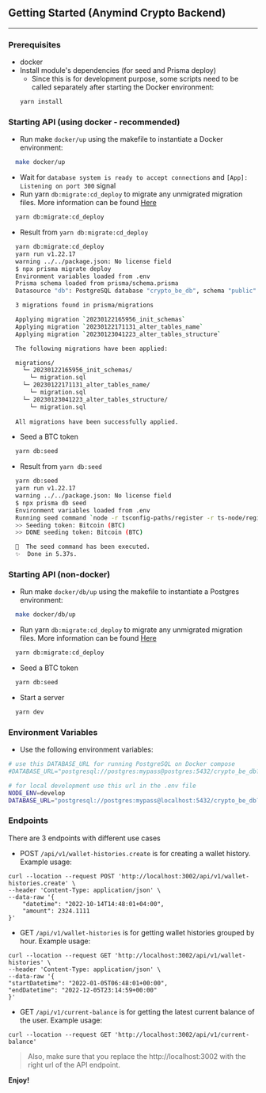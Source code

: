 

## Getting Started (Anymind Crypto Backend)
---

### Prerequisites
- docker
- Install module's dependencies (for seed and Prisma deploy)
  - Since this is for development purpose, some scripts need to be called separately after starting the Docker environment:
  ```bash
  yarn install
  ```

### Starting API (using docker - recommended)
  - Run make `docker/up` using the makefile to instantiate a Docker environment:
  ```bash
    make docker/up
  ```  
  - Wait for `database system is ready to accept connections` and `[App]: Listening on port 300` signal
  - Run yarn `db:migrate:cd_deploy` to migrate any unmigrated migration files. More information can be found [Here](https://www.prisma.io/docs/reference/api-reference/command-reference#migrate-deploy)
  ```bash
    yarn db:migrate:cd_deploy
  ``` 
  - Result from `yarn db:migrate:cd_deploy`
  ```bash
    yarn db:migrate:cd_deploy 
    yarn run v1.22.17
    warning ../../package.json: No license field
    $ npx prisma migrate deploy
    Environment variables loaded from .env
    Prisma schema loaded from prisma/schema.prisma
    Datasource "db": PostgreSQL database "crypto_be_db", schema "public" at "localhost:5432"

    3 migrations found in prisma/migrations

    Applying migration `20230122165956_init_schemas`
    Applying migration `20230122171131_alter_tables_name`
    Applying migration `20230123041223_alter_tables_structure`

    The following migrations have been applied:

    migrations/
      └─ 20230122165956_init_schemas/
        └─ migration.sql
      └─ 20230122171131_alter_tables_name/
        └─ migration.sql
      └─ 20230123041223_alter_tables_structure/
        └─ migration.sql
          
    All migrations have been successfully applied.
  ```
  - Seed a BTC token
  ```bash
    yarn db:seed
  ``` 
  - Result from `yarn db:seed`
  ```bash
    yarn db:seed
    yarn run v1.22.17
    warning ../../package.json: No license field
    $ npx prisma db seed 
    Environment variables loaded from .env
    Running seed command `node -r tsconfig-paths/register -r ts-node/register prisma/seed_bitcoin_20230123230500.ts` ...
    >> Seeding token: Bitcoin (BTC)
    >> DONE seeding token: Bitcoin (BTC)

    🌱  The seed command has been executed.
    ✨  Done in 5.37s.
  ```
### Starting API (non-docker)
  - Run make `docker/db/up` using the makefile to instantiate a Postgres environment:
  ```bash
    make docker/db/up
  ```  
  - Run yarn `db:migrate:cd_deploy` to migrate any unmigrated migration files. More information can be found [Here](https://www.prisma.io/docs/reference/api-reference/command-reference#migrate-deploy)
  ```bash
    yarn db:migrate:cd_deploy
  ``` 
  - Seed a BTC token
  ```bash
    yarn db:seed
  ``` 
  - Start a server
  ```bash
    yarn dev
  ``` 
### Environment Variables
- Use the following environment variables:
```bash
# use this DATABASE_URL for running PostgreSQL on Docker compose
#DATABASE_URL="postgresql://postgres:mypass@postgres:5432/crypto_be_db?schema=public"

# for local development use this url in the .env file
NODE_ENV=develop
DATABASE_URL="postgresql://postgres:mypass@localhost:5432/crypto_be_db?schema=public"
```

### Endpoints
There are 3 endpoints with different use cases
- POST `/api/v1/wallet-histories.create` is for creating a wallet history. Example usage:
```
curl --location --request POST 'http://localhost:3002/api/v1/wallet-histories.create' \
--header 'Content-Type: application/json' \
--data-raw '{
    "datetime": "2022-10-14T14:48:01+04:00",
    "amount": 2324.1111
}'
```
- GET `/api/v1/wallet-histories` is for getting wallet histories grouped by hour. Example usage:
```
curl --location --request GET 'http://localhost:3002/api/v1/wallet-histories' \
--header 'Content-Type: application/json' \
--data-raw '{
"startDatetime": "2022-01-05T06:48:01+00:00",
"endDatetime": "2022-12-05T23:14:59+00:00"
}'
```
- GET `/api/v1/current-balance` is for getting the latest current balance of the user. Example usage:
```
curl --location --request GET 'http://localhost:3002/api/v1/current-balance'
```
> Also, make sure that you replace the http://localhost:3002 with the right url of the API endpoint.

**Enjoy!**